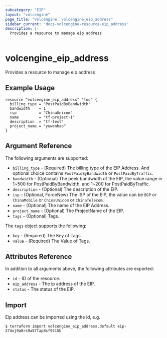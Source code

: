 ```yaml
---
subcategory: "EIP"
layout: "volcengine"
page_title: "Volcengine: volcengine_eip_address"
sidebar_current: "docs-volcengine-resource-eip_address"
description: |-
  Provides a resource to manage eip address
---
```

# volcengine_eip_address
Provides a resource to manage eip address
## Example Usage
```hcl
resource "volcengine_eip_address" "foo" {
  billing_type = "PostPaidByBandwidth"
  bandwidth    = 1
  isp          = "ChinaUnicom"
  name         = "tf-project-1"
  description  = "tf-test"
  project_name = "yuwenhao"
}
```
## Argument Reference
The following arguments are supported:
* `billing_type` - (Required) The billing type of the EIP Address. And optional choice contains `PostPaidByBandwidth` or `PostPaidByTraffic`.
* `bandwidth` - (Optional) The peek bandwidth of the EIP, the value range in 1~500 for PostPaidByBandwidth, and 1~200 for PostPaidByTraffic.
* `description` - (Optional) The description of the EIP.
* `isp` - (Optional, ForceNew) The ISP of the EIP, the value can be `BGP` or `ChinaMobile` or `ChinaUnicom` or `ChinaTelecom`.
* `name` - (Optional) The name of the EIP Address.
* `project_name` - (Optional) The ProjectName of the EIP.
* `tags` - (Optional) Tags.

The `tags` object supports the following:

* `key` - (Required) The Key of Tags.
* `value` - (Required) The Value of Tags.

## Attributes Reference
In addition to all arguments above, the following attributes are exported:
* `id` - ID of the resource.
* `eip_address` - The ip address of the EIP.
* `status` - The status of the EIP.


## Import
Eip address can be imported using the id, e.g.
```
$ terraform import volcengine_eip_address.default eip-274oj9a8rs9a87fap8sf9515b
```


